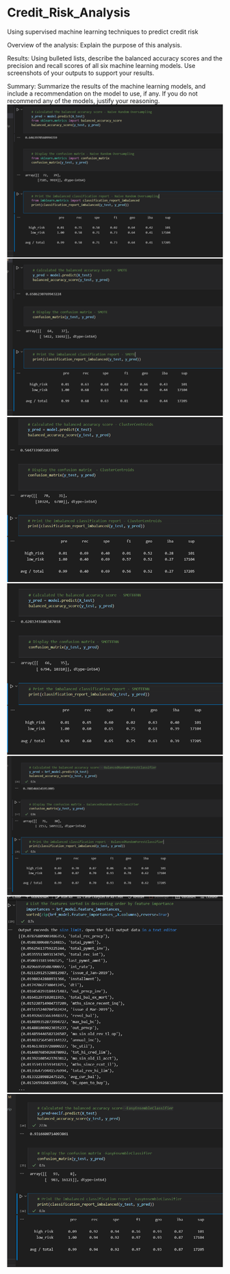 # Credit_Risk_Analysis
Using supervised machine learning techniques to predict credit risk

Overview of the analysis: Explain the purpose of this analysis.

Results: Using bulleted lists, describe the balanced accuracy scores and the precision and recall scores of all six machine learning models. Use screenshots of your outputs to support your results.

Summary: Summarize the results of the machine learning models, and include a recommendation on the model to use, if any. If you do not recommend any of the models, justify your reasoning.
![naive random](https://github.com/mgsrichard/Credit_Risk_Analysis/blob/main/Resources/naive_random_oversampling.png)
![SMOTE](https://github.com/mgsrichard/Credit_Risk_Analysis/blob/main/Resources/SMOTE.png)
![cluster centroids](https://github.com/mgsrichard/Credit_Risk_Analysis/blob/main/Resources/cluster_centroids.png)
![SMOTEENN](https://github.com/mgsrichard/Credit_Risk_Analysis/blob/main/Resources/SMOTEENN.png)
![balanced random forest](https://github.com/mgsrichard/Credit_Risk_Analysis/blob/main/Resources/balanced_random_classifier.png)
![brf features](https://github.com/mgsrichard/Credit_Risk_Analysis/blob/main/Resources/balanced_random_features.png)
![easy ensemble](https://github.com/mgsrichard/Credit_Risk_Analysis/blob/main/Resources/easy_ensemble.png)
